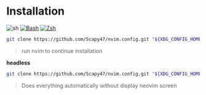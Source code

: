 

# Installation
![sh](https://skillicons.dev/icons?i=bash)
[![Bash](https://img.shields.io/badge/Bash-4EAA25?logo=gnubash&logoColor=fff)](#)
[![Zsh](https://img.shields.io/badge/Zsh-F15A24?logo=zsh&logoColor=fff)](#)
```sh
git clone https://github.com/Scapy47/nvim.config.git "${XDG_CONFIG_HOME:-$HOME/.config}"/nvim && nvim
```
> run nvim to continue installation

**headless**
```sh
git clone https://github.com/Scapy47/nvim.config.git "${XDG_CONFIG_HOME:-$HOME/.config}"/nvim && nvim --headless
```
> Does everything automatically without display neovim screen
